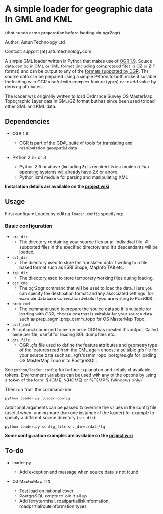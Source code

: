 # A simple loader for geographic data in GML and KML #
(that needs some preparation before loading via ogr2ogr)

Author: Astun Technology Ltd.

Contact: support [at] astuntechnology.com

A simple GML loader written in Python that makes use of [OGR 1.9](http://www.gdal.org/ogr/). Source data can be in GML or KML format (including compressed files in GZ or ZIP format) and can be output to any of the [formats supported by OGR](http://www.gdal.org/ogr/ogr_formats.html). The source data can be prepared using a simple Python to both make it suitable for loading with OGR (useful with complex feature types) or to add value by deriving attributes.

The loader was originally written to load Ordnance Survey OS MasterMap Topographic Layer data in GML/GZ format but has since been used to load other GML and KML data.

## Dependencies ##

* OGR 1.9
  * OGR is part of the [GDAL](http://www.gdal.org/ogr/) suite of tools for translating and manipulation geospatial data.

* Python 2.6+ or 3
  * Python 2.6 or above (including 3) is required. Most modern *Linux* operating systems will already have 2.6 or above.
  * Python lxml module for parsing and manipulating XML

__Installation details are available on the [project wiki](https://github.com/AstunTechnology/Loader/wiki)__

## Usage ##

First configure Loader by editing `loader.config` specifying:

### Basic configuration ###

* `src_dir`
  * The directory containing your source files or an individual file. All supported files in the specified directory and it's descendants will be loaded.
* `out_dir`
  * The directory used to store the translated data if writing to a file based format such as ESRI Shape, MapInfo TAB etc.
* `tmp_dir`
  * The directory used to store temporary working files during loading.
* `ogr_cmd`
  * The ogr2ogr command that will be used to load the data. Here you can specify the destination format and any associated settings (for example database connection details if you are writing to PostGIS).
* `prep_cmd`
  * The command used to prepare the source data so it is suitable for loading with OGR, choose one that is suitable for your source data such as prep_osgml.prep_osmm_topo for OS MasterMap Topo.
* `post_cmd`
 * An optional command to be run once OGR has created it's output. Called once per file, useful for loading SQL dump files etc.
* `gfs_file`
  * OGR .gfs file used to define the feature attributes and geometry type of the features read from the GML again choose a suitable gfs file for your source data such as ../gfs/osmm_topo_postgres.gfs for loading OS MasterMap Topo in to PostgreSQL.

See `python/loader.config` for further explanation and details of available tokens. Environment variables can be used with any of the options by using a token of the form: $HOME, ${HOME} or %TEMP% (Windows only)

Then run from the command-line:

    python loader.py loader.config

Additional arguments can be passed to override the values in the config file (useful when running more than one instance of the loader) for example to specify a different source directory (`src_dir`):

    python loader.py config_file src_dir=./data/tq

__Some configuration examples are available on the [project wiki](https://github.com/AstunTechnology/Loader/wiki)__

## To-do ##

* loader.py
    * Add exception and message when source data is not found

* OS MasterMap ITN
    * Test load on national cover
    * PostgreSQL scripts to join it all up
    * Add ferryterminal, roadpartiallinkinformation, roadpartialrouteinformation types
